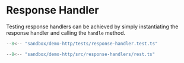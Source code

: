 # Response Handler

Testing response handlers can be achieved by simply instantiating the response handler and calling the `handle` method.

```ts title="demo-http/tests/response-handler.test.ts"
--8<-- "sandbox/demo-http/tests/response-handler.test.ts"
```

```ts title="demo-http/src/response-handlers/rest.ts"
--8<-- "sandbox/demo-http/src/response-handlers/rest.ts"
```
